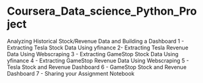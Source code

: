 # Coursera_Data_science_Python_Project

Analyzing Historical Stock/Revenue Data and Building a Dashboard 
1 - Extracting Tesla Stock Data Using yfinance
2- Extracting Tesla Revenue Data Using Webscraping 
3 - Extracting GameStop Stock Data Using yfinance 
4 - Extracting GameStop Revenue Data Using Webscraping 
5 - Tesla Stock and Revenue Dashboard
6 - GameStop Stock and Revenue Dashboard
7 - Sharing your Assignment Notebook
